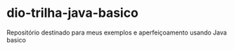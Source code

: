# dio-trilha-java-basico
Repositório destinado para meus exemplos e aperfeiçoamento usando Java basico

